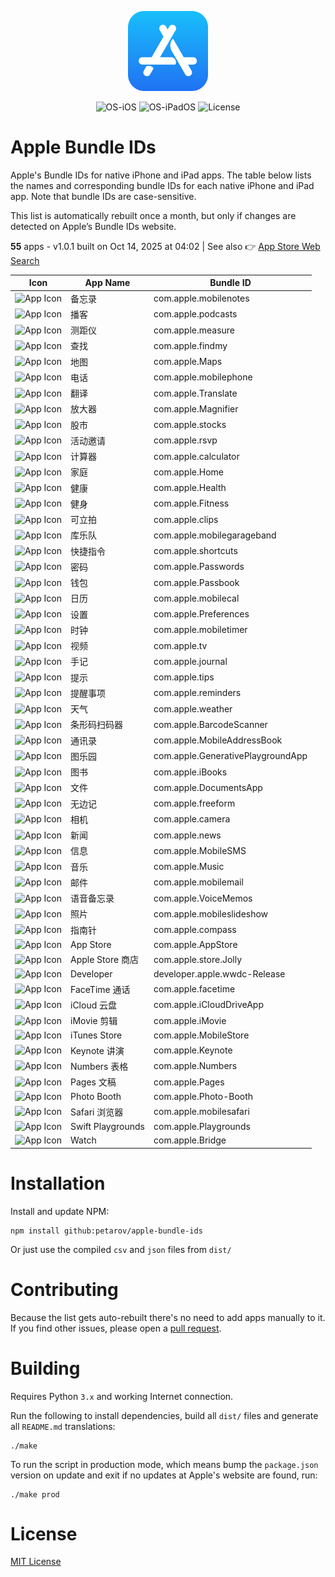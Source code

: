 <p align="center">
  <img src="../app-store.png" width="128"/>
</p>
<p align="center">
  <img alt="OS-iOS" src="https://img.shields.io/badge/iOS-gray?style=flat-square"/>
  <img alt="OS-iPadOS" src="https://img.shields.io/badge/iPadOS-gray?style=flat-square"/>
  <img alt="License" src="https://img.shields.io/github/license/petarov/google-app-ids?style=square">
</p>

# Apple Bundle IDs

Apple's Bundle IDs for native iPhone and iPad apps. The table below lists the names and corresponding bundle IDs for each native iPhone and iPad app. Note that bundle IDs are case-sensitive.

This list is automatically rebuilt once a month, but only if changes are detected on Apple’s Bundle IDs website.

**55** apps - v1.0.1 built on Oct 14, 2025 at 04:02 | See also :point_right: [App Store Web Search](https://github.com/petarov/appstore-web-search)



| Icon | App Name | Bundle ID |
| --- | --- | --- |
| ![App Icon](https://help.apple.com/assets/685C8164AAE1A18A0C0ABFC6/685C816A53E29BFB1A044B39/zh_CN/c0b2e5615a23beca598e9a389f2a8299.png) | 备忘录 |  com.apple.mobilenotes
| ![App Icon](https://help.apple.com/assets/685C8164AAE1A18A0C0ABFC6/685C816A53E29BFB1A044B39/zh_CN/aa0d7270566902790647a2d674334fbb.png) | 播客 |  com.apple.podcasts
| ![App Icon](https://help.apple.com/assets/685C8164AAE1A18A0C0ABFC6/685C816A53E29BFB1A044B39/zh_CN/63fa68e20397e9b04963deaaceed64fe.png) | 测距仪 |  com.apple.measure
| ![App Icon](https://help.apple.com/assets/685C8164AAE1A18A0C0ABFC6/685C816A53E29BFB1A044B39/zh_CN/517f23fce6cb0ce5aa8c36bfa5cf5ce3.png) | 查找 |  com.apple.findmy
| ![App Icon](https://help.apple.com/assets/685C8164AAE1A18A0C0ABFC6/685C816A53E29BFB1A044B39/zh_CN/21e8c59cd2f31008048b15875a0abc56.png) | 地图 |  com.apple.Maps
| ![App Icon](https://help.apple.com/assets/685C8164AAE1A18A0C0ABFC6/685C816A53E29BFB1A044B39/zh_CN/4b79edee58737b87ad81195e6f3dd4da.png) | 电话 |  com.apple.mobilephone
| ![App Icon](https://help.apple.com/assets/685C8164AAE1A18A0C0ABFC6/685C816A53E29BFB1A044B39/zh_CN/4b5d59237c84dd7436631525e8a6a3e4.png) | 翻译 |  com.apple.Translate
| ![App Icon](https://help.apple.com/assets/685C8164AAE1A18A0C0ABFC6/685C816A53E29BFB1A044B39/zh_CN/3f46f04e5802f10fc0b0e8ec05a7a84a.png) | 放大器 |  com.apple.Magnifier
| ![App Icon](https://help.apple.com/assets/685C8164AAE1A18A0C0ABFC6/685C816A53E29BFB1A044B39/zh_CN/903deff89ddd59acfbd8c6caab55a1bb.png) | 股市 |  com.apple.stocks
| ![App Icon](https://help.apple.com/assets/685C8164AAE1A18A0C0ABFC6/685C816A53E29BFB1A044B39/zh_CN/21ec289aed65b5b3fc1141aa126b4b6e.png) | 活动邀请 |  com.apple.rsvp
| ![App Icon](https://help.apple.com/assets/685C8164AAE1A18A0C0ABFC6/685C816A53E29BFB1A044B39/zh_CN/7c97cffba40e56cf9e2ccde17c2fbc3a.png) | 计算器 |  com.apple.calculator
| ![App Icon](https://help.apple.com/assets/685C8164AAE1A18A0C0ABFC6/685C816A53E29BFB1A044B39/zh_CN/01ef17ed118fde0508f256c8c7de5468.png) | 家庭 |  com.apple.Home
| ![App Icon](https://help.apple.com/assets/685C8164AAE1A18A0C0ABFC6/685C816A53E29BFB1A044B39/zh_CN/b0b0ac1b1c7d6b411c5e8c61ef41aa87.png) | 健康 |  com.apple.Health
| ![App Icon](https://help.apple.com/assets/685C8164AAE1A18A0C0ABFC6/685C816A53E29BFB1A044B39/zh_CN/a4f03fe8b7b21fa3160be027c203ed91.png) | 健身 |  com.apple.Fitness
| ![App Icon](https://help.apple.com/assets/685C8164AAE1A18A0C0ABFC6/685C816A53E29BFB1A044B39/zh_CN/db4a600f94b01081bc7465360d1224d4.png) | 可立拍 |  com.apple.clips
| ![App Icon](https://help.apple.com/assets/685C8164AAE1A18A0C0ABFC6/685C816A53E29BFB1A044B39/zh_CN/0f841429c6c8ee40503d92a613ae39bf.png) | 库乐队 |  com.apple.mobilegarageband
| ![App Icon](https://help.apple.com/assets/685C8164AAE1A18A0C0ABFC6/685C816A53E29BFB1A044B39/zh_CN/4df05abf5b188d68885bccb1bcf2850f.png) | 快捷指令 |  com.apple.shortcuts
| ![App Icon](https://help.apple.com/assets/685C8164AAE1A18A0C0ABFC6/685C816A53E29BFB1A044B39/zh_CN/ff86901fcd5b91cc329ec9162f4c8b20.png) | 密码 |  com.apple.Passwords
| ![App Icon](https://help.apple.com/assets/685C8164AAE1A18A0C0ABFC6/685C816A53E29BFB1A044B39/zh_CN/226f3fa27b98e21cbfc3bcfb1567e5f5.png) | 钱包 |  com.apple.Passbook
| ![App Icon](https://help.apple.com/assets/685C8164AAE1A18A0C0ABFC6/685C816A53E29BFB1A044B39/zh_CN/b9ab1e6677051c83b3d943446e44a0e0.png) | 日历 |  com.apple.mobilecal
| ![App Icon](https://help.apple.com/assets/685C8164AAE1A18A0C0ABFC6/685C816A53E29BFB1A044B39/zh_CN/d30a5c899b4d74d638b75344df55241f.png) | 设置 |  com.apple.Preferences
| ![App Icon](https://help.apple.com/assets/685C8164AAE1A18A0C0ABFC6/685C816A53E29BFB1A044B39/zh_CN/b14f3d8973d3ca1bfa9d5ea4027f63bb.png) | 时钟 |  com.apple.mobiletimer
| ![App Icon](https://help.apple.com/assets/685C8164AAE1A18A0C0ABFC6/685C816A53E29BFB1A044B39/zh_CN/8e6906b1c11f413896b408e665fc0471.png) | 视频 |  com.apple.tv
| ![App Icon](https://help.apple.com/assets/685C8164AAE1A18A0C0ABFC6/685C816A53E29BFB1A044B39/zh_CN/6fbb5e5edde48d5f12f870d5b2a51441.png) | 手记 |  com.apple.journal
| ![App Icon](https://help.apple.com/assets/685C8164AAE1A18A0C0ABFC6/685C816A53E29BFB1A044B39/zh_CN/9cf29cf7a2549bbda39f06f3c2ea7001.png) | 提示 |  com.apple.tips
| ![App Icon](https://help.apple.com/assets/685C8164AAE1A18A0C0ABFC6/685C816A53E29BFB1A044B39/zh_CN/b00f84807218a0d62cb0929f521c2516.png) | 提醒事项 |  com.apple.reminders
| ![App Icon](https://help.apple.com/assets/685C8164AAE1A18A0C0ABFC6/685C816A53E29BFB1A044B39/zh_CN/6d6a684739e9f5f4e6fa917443006680.png) | 天气 |  com.apple.weather
| ![App Icon](https://help.apple.com/assets/685C8164AAE1A18A0C0ABFC6/685C816A53E29BFB1A044B39/zh_CN/6d763bf7333100d4169805acf48af972.png) | 条形码扫码器 |  com.apple.BarcodeScanner
| ![App Icon](https://help.apple.com/assets/685C8164AAE1A18A0C0ABFC6/685C816A53E29BFB1A044B39/zh_CN/ed7c13771c0469d2ac8c43e15290f96e.png) | 通讯录 |  com.apple.MobileAddressBook
| ![App Icon](https://help.apple.com/assets/685C8164AAE1A18A0C0ABFC6/685C816A53E29BFB1A044B39/zh_CN/a4e9cfb76cffda764ffd42814f24ad84.png) | 图乐园 |  com.apple.GenerativePlaygroundApp
| ![App Icon](https://help.apple.com/assets/685C8164AAE1A18A0C0ABFC6/685C816A53E29BFB1A044B39/zh_CN/c88fa9ecbb6675a159f41495bb32828e.png) | 图书 |  com.apple.iBooks
| ![App Icon](https://help.apple.com/assets/685C8164AAE1A18A0C0ABFC6/685C816A53E29BFB1A044B39/zh_CN/bbba03c60b17e15b9b3965610bb5113d.png) | 文件 |  com.apple.DocumentsApp
| ![App Icon](https://help.apple.com/assets/685C8164AAE1A18A0C0ABFC6/685C816A53E29BFB1A044B39/zh_CN/2d4becfdf775f986b72c5aeabf88785c.png) | 无边记 |  com.apple.freeform
| ![App Icon](https://help.apple.com/assets/685C8164AAE1A18A0C0ABFC6/685C816A53E29BFB1A044B39/zh_CN/852af75bbc61abf8ee80521e6e720a53.png) | 相机 |  com.apple.camera
| ![App Icon](https://help.apple.com/assets/685C8164AAE1A18A0C0ABFC6/685C816A53E29BFB1A044B39/zh_CN/5902d4f959872384818a58ca6a1ae6d2.png) | 新闻 |  com.apple.news
| ![App Icon](https://help.apple.com/assets/685C8164AAE1A18A0C0ABFC6/685C816A53E29BFB1A044B39/zh_CN/badc9485650ffe05e65b87247c1104e7.png) | 信息 |  com.apple.MobileSMS
| ![App Icon](https://help.apple.com/assets/685C8164AAE1A18A0C0ABFC6/685C816A53E29BFB1A044B39/zh_CN/a694b0a32b8247797c9e95952f4e5df1.png) | 音乐 |  com.apple.Music
| ![App Icon](https://help.apple.com/assets/685C8164AAE1A18A0C0ABFC6/685C816A53E29BFB1A044B39/zh_CN/aa62abf5cc9d0835a2c78f52d57361d1.png) | 邮件 |  com.apple.mobilemail
| ![App Icon](https://help.apple.com/assets/685C8164AAE1A18A0C0ABFC6/685C816A53E29BFB1A044B39/zh_CN/34348da8f13ef5e7bcccd7f7603681b2.png) | 语音备忘录 |  com.apple.VoiceMemos
| ![App Icon](https://help.apple.com/assets/685C8164AAE1A18A0C0ABFC6/685C816A53E29BFB1A044B39/zh_CN/98c461003313f2eba5a8e22b1c0645b3.png) | 照片 |  com.apple.mobileslideshow
| ![App Icon](https://help.apple.com/assets/685C8164AAE1A18A0C0ABFC6/685C816A53E29BFB1A044B39/zh_CN/9b0fd77dd7bb2fd155a3105ae207c5cf.png) | 指南针 |  com.apple.compass
| ![App Icon](https://help.apple.com/assets/685C8164AAE1A18A0C0ABFC6/685C816A53E29BFB1A044B39/zh_CN/96426e514e8d7a61582484074bcc45b8.png) | App Store |  com.apple.AppStore
| ![App Icon](https://help.apple.com/assets/685C8164AAE1A18A0C0ABFC6/685C816A53E29BFB1A044B39/zh_CN/b2881b6dc934a86e35cabd5b1cea04d7.png) | Apple Store 商店 |  com.apple.store.Jolly
| ![App Icon](https://help.apple.com/assets/685C8164AAE1A18A0C0ABFC6/685C816A53E29BFB1A044B39/zh_CN/5053f7e86ca80433daf81d6db7e3be94.png) | Developer |  developer.apple.wwdc-Release
| ![App Icon](https://help.apple.com/assets/685C8164AAE1A18A0C0ABFC6/685C816A53E29BFB1A044B39/zh_CN/41f9ab48e1f232a876c8151d5ac0f624.png) | FaceTime 通话 |  com.apple.facetime
| ![App Icon](https://help.apple.com/assets/685C8164AAE1A18A0C0ABFC6/685C816A53E29BFB1A044B39/zh_CN/c396f6a8b5dbddb3c16305d09dc50bf0.png) | iCloud 云盘 |  com.apple.iCloudDriveApp
| ![App Icon](https://help.apple.com/assets/685C8164AAE1A18A0C0ABFC6/685C816A53E29BFB1A044B39/zh_CN/047cd8cc1ee8e11e23526c4e13d36b83.png) | iMovie 剪辑 |  com.apple.iMovie
| ![App Icon](https://help.apple.com/assets/685C8164AAE1A18A0C0ABFC6/685C816A53E29BFB1A044B39/zh_CN/fc84d3f76f5e4c994a31a19bb20f8024.png) | iTunes Store |  com.apple.MobileStore
| ![App Icon](https://help.apple.com/assets/685C8164AAE1A18A0C0ABFC6/685C816A53E29BFB1A044B39/zh_CN/99dec81ae642515ae23dda1df9ccf473.png) | Keynote 讲演 |  com.apple.Keynote
| ![App Icon](https://help.apple.com/assets/685C8164AAE1A18A0C0ABFC6/685C816A53E29BFB1A044B39/zh_CN/1ad975d8d6d73976f28bd2989ff623e6.png) | Numbers 表格 |  com.apple.Numbers
| ![App Icon](https://help.apple.com/assets/685C8164AAE1A18A0C0ABFC6/685C816A53E29BFB1A044B39/zh_CN/df93cc9c0b4eca27c6bda3ad27050405.png) | Pages 文稿 |  com.apple.Pages
| ![App Icon](https://help.apple.com/assets/685C8164AAE1A18A0C0ABFC6/685C816A53E29BFB1A044B39/zh_CN/1f342434cb220654d752fc7e1a89c047.png) | Photo Booth |  com.apple.Photo-Booth
| ![App Icon](https://help.apple.com/assets/685C8164AAE1A18A0C0ABFC6/685C816A53E29BFB1A044B39/zh_CN/164477f6e7625112669ec4331fe37ed6.png) | Safari 浏览器 |  com.apple.mobilesafari
| ![App Icon](https://help.apple.com/assets/685C8164AAE1A18A0C0ABFC6/685C816A53E29BFB1A044B39/zh_CN/5fbf9f6dd414b51b287b39b6187e6a99.png) | Swift Playgrounds |  com.apple.Playgrounds
| ![App Icon](https://help.apple.com/assets/685C8164AAE1A18A0C0ABFC6/685C816A53E29BFB1A044B39/zh_CN/88bbdf6763f0a0824b3ff636dd757e17.png) | Watch |  com.apple.Bridge


# Installation

Install and update NPM:

    npm install github:petarov/apple-bundle-ids

Or just use the compiled `csv` and `json` files from `dist/`

# Contributing

Because the list gets auto-rebuilt  there's no need to add apps manually to it. If you find other issues, please open a [pull request](https://github.com/petarov/apple-bundle-ids/pulls).

# Building

Requires Python `3.x` and working Internet connection.

Run the following to install dependencies, build all `dist/` files and generate all `README.md` translations:

    ./make

To run the script in production mode, which means bump the `package.json` version on update and exit if no updates at Apple's website are found, run:

    ./make prod

# License

[MIT License](LICENSE)
